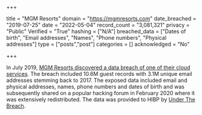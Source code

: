 +++

title = "MGM Resorts"
domain = "https://mgmresorts.com"
date_breached = "2019-07-25"
date = "2022-05-04"
record_count = "3,081,321"
privacy = "Public"
Verified = "True"
hashing = ["N/A"]
breached_data = ["Dates of birth", "Email addresses", "Names", "Phone numbers", "Physical addresses"]
type = ["posts","post"]
categories = []
acknowledged = "No"


+++


In July 2019, <a href="https://www.zdnet.com/article/exclusive-details-of-10-6-million-of-mgm-hotel-guests-posted-on-a-hacking-forum/" target="_blank" rel="noopener">MGM Resorts discovered a data breach of one of their cloud services</a>. The breach included 10.6M guest records with 3.1M unique email addresses stemming back to 2017. The exposed data included email and physical addresses, names, phone numbers and dates of birth and was subsequently shared on a popular hacking forum in February 2020 where it was extensively redistributed. The data was provided to HIBP by <a href="https://underthebreach.com/" target="_blank" rel="noopener">Under The Breach</a>.

